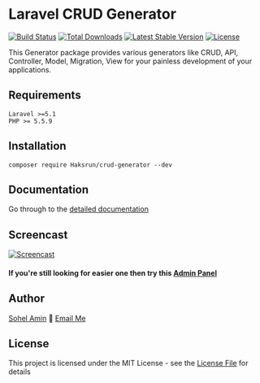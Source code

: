 # Laravel CRUD Generator

[![Build Status](https://travis-ci.org/Haksrun/crud-generator.svg)](https://travis-ci.org/Haksrun/crud-generator.svg)
[![Total Downloads](https://poser.pugx.org/Haksrun/crud-generator/d/total.svg)](https://packagist.org/packages/Haksrun/crud-generator)
[![Latest Stable Version](https://poser.pugx.org/Haksrun/crud-generator/v/stable.svg)](https://packagist.org/packages/Haksrun/crud-generator)
[![License](https://poser.pugx.org/Haksrun/crud-generator/license.svg)](https://packagist.org/packages/Haksrun/crud-generator)

This Generator package provides various generators like CRUD, API, Controller, Model, Migration, View for your painless development of your applications.

## Requirements
    Laravel >=5.1
    PHP >= 5.5.9

## Installation
```
composer require Haksrun/crud-generator --dev
```

## Documentation
Go through to the [detailed documentation](doc#readme)

## Screencast

[![Screencast](http://img.youtube.com/vi/831-PFBsYfw/0.jpg)](https://www.youtube.com/watch?v=K2G3kMQtY5Y)

#### If you're still looking for easier one then try this [Admin Panel](https://github.com/Haksrun/laravel-admin)

## Author

[Sohel Amin](http://sohelamin.com) :email: [Email Me](mailto:sohelamincse@gmail.com)

## License

This project is licensed under the MIT License - see the [License File](LICENSE) for details
